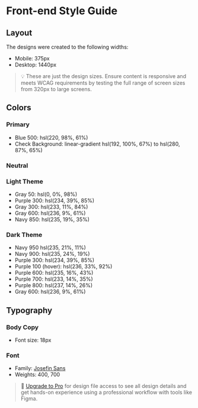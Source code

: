 # Front-end Style Guide

## Layout

The designs were created to the following widths:

- Mobile: 375px
- Desktop: 1440px

> 💡 These are just the design sizes. Ensure content is responsive and meets WCAG requirements by testing the full range of screen sizes from 320px to large screens.

## Colors

### Primary

- Blue 500: hsl(220, 98%, 61%)
- Check Background: linear-gradient hsl(192, 100%, 67%) to hsl(280, 87%, 65%)

### Neutral

### Light Theme

- Gray 50: hsl(0, 0%, 98%)
- Purple 300: hsl(234, 39%, 85%)
- Gray 300: hsl(233, 11%, 84%)
- Gray 600: hsl(236, 9%, 61%)
- Navy 850: hsl(235, 19%, 35%)

### Dark Theme

- Navy 950 hsl(235, 21%, 11%)
- Navy 900: hsl(235, 24%, 19%)
- Purple 300: hsl(234, 39%, 85%)
- Purple 100 (hover): hsl(236, 33%, 92%)
- Purple 600: hsl(235, 16%, 43%)
- Purple 700: hsl(233, 14%, 35%)
- Purple 800: hsl(237, 14%, 26%)
- Gray 600: hsl(236, 9%, 61%)

## Typography

### Body Copy

- Font size: 18px

### Font

- Family: [Josefin Sans](https://fonts.google.com/specimen/Josefin+Sans)
- Weights: 400, 700

> 💎 [Upgrade to Pro](https://www.frontendmentor.io/pro?ref=style-guide) for design file access to see all design details and get hands-on experience using a professional workflow with tools like Figma.
